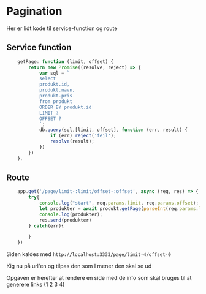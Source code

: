 # Pagination
Her er lidt kode til service-function og route

## Service function
```javascript
    getPage: function (limit, offset) {
        return new Promise((resolve, reject) => {
            var sql = `
            select 
            produkt.id,
            produkt.navn,
            produkt.pris
            from produkt 
            ORDER BY produkt.id
            LIMIT ?
            OFFSET ? 
            `;
            db.query(sql,[limit, offset], function (err, result) {
                if (err) reject('fejl');
                resolve(result);
            })
        })
    },
```

## Route
```javascript
    app.get('/page/limit-:limit/offset-:offset', async (req, res) => {
        try{
            console.log("start", req.params.limit, req.params.offset);
            let produkter = await produkt.getPage(parseInt(req.params.limit),parseInt(req.params.offset));
            console.log(produkter);
            res.send(produkter)
        } catch(err){

        }
    })
```
Siden kaldes med `http://localhost:3333/page/limit-4/offset-0`

Kig nu på url'en og tilpas den som I mener den skal se ud

Opgaven er herefter at rendere en side med de info som skal bruges til at generere links (1 2 3 4)
